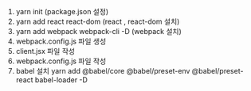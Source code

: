 1. yarn init (package.json 설정)
2. yarn add react react-dom (react , react-dom 설치)
3. yarn add webpack webpack-cli -D (webpack 설치)
4. webpack.config.js 파일 생성
5. client.jsx 파일 작성
6. webpack.config.js 파일 작성
7. babel 설치 yarn add @babel/core @babel/preset-env @babel/preset-react babel-loader -D
